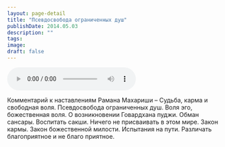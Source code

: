 ```yaml
---
layout: page-detail
title: "Псевдосвобода ограниченных душ"
publishDate: 2014.05.03
description: ""
tags:
image:
draft: false
---
```


<audio title="2014.05.03 - Псевдосвобода ограниченных душ.mp3" src="/upload/iblock/b6a/b6abd0b6048fde11d0d99fe0fbf70deb.mp3" controls=""></audio>

 Комментарий к наставлениям Рамана Махариши – Судьба, карма и свободная воля. Псевдосвобода ограниченных душ. Воля эго, божественная воля. О возникновении Говардхана пуджи. Обман сансары. Воспитать сакши. Ничего не присваивать в этом мире. Закон кармы. Закон божественной милости. Испытания на пути. Различать благоприятное и не благо приятное. 

  
